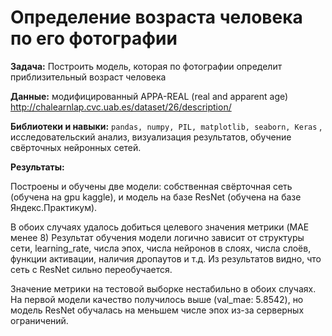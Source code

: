 # Определение возраста человека по его фотографии

**Задача:**  Построить модель, которая по фотографии определит приблизительный возраст человека

**Данные:**  модифицированный APPA-REAL (real and apparent age) http://chalearnlap.cvc.uab.es/dataset/26/description/ 

**Библиотеки и навыки:**  `pandas, numpy, PIL, matplotlib, seaborn, Keras` ,  исследовательский анализ, визуализация результатов, обучение свёрточных нейронных сетей.

**Результаты:**

Построены и обучены две модели: собственная свёрточная сеть (обучена на gpu kaggle), и модель на базе ResNet (обучена на базе Яндекс.Практикум).

В обоих случаях удалось добиться целевого значения метрики (MAE менее 8) Результат обучения модели логично зависит от структуры сети, learning_rate, числа эпох, числа нейронов в слоях, числа слоёв, функции активации, наличия дропаутов и т.д. Из результатов видно, что сеть с ResNet сильно переобучается.

Значение метрики на тестовой выборке нестабильно в обоих случаях. На первой модели качество получилось выше (val_mae: 5.8542), но модель ResNet обучалась на меньшем числе эпох из-за серверных ограничений.
